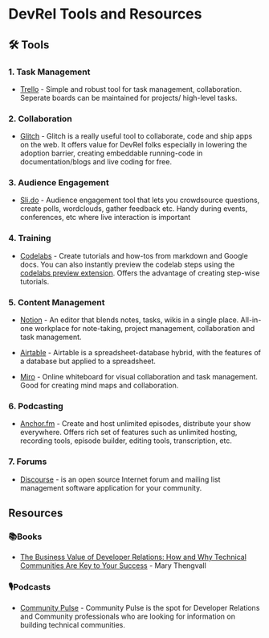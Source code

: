 #  DevRel Tools and Resources
## 🛠 Tools

### 1. Task Management

- [Trello](https://trello.com/en) - Simple and robust tool for task management, collaboration. Seperate boards can be maintained for projects/ high-level tasks. 

### 2. Collaboration 

- [Glitch](https://glitch.com/) - Glitch is a really useful tool to collaborate, code and ship apps on the web. It offers value for DevRel folks especially in lowering the adoption barrier, creating embeddable running-code in documentation/blogs and live coding for free.

### 3. Audience Engagement

- [Sli.do](https://www.sli.do) - Audience engagement tool that lets you crowdsource questions, create polls, wordclouds, gather feedback etc. Handy during events, conferences, etc where live interaction is important

### 4. Training

- [Codelabs](https://github.com/googlecodelabs/tools) - Create tutorials and how-tos from markdown and Google docs. You can also instantly preview the codelab steps using the [codelabs preview extension](https://chrome.google.com/webstore/detail/preview-codelab/lhojjnijnkiglhkggagbapfonpdlinji). Offers the advantage of creating step-wise tutorials.

### 5. Content Management

- [Notion](https://www.notion.so/) - An editor that blends notes, tasks, wikis in a single place. All-in-one workplace for note-taking, project management, collaboration and task management. 

- [Airtable](https://airtable.com) - Airtable is a spreadsheet-database hybrid, with the features of a database but applied to a spreadsheet.

- [Miro](https://miro.com/) - Online whiteboard for visual collaboration and task management. Good for creating mind maps and collaboration. 

### 6. Podcasting

- [Anchor.fm](https://anchor.fm/) - Create and host unlimited episodes, distribute your show everywhere. Offers rich set of features such as unlimited hosting, recording tools, episode builder, editing tools, transcription, etc.

### 7. Forums

- [Discourse]() - is an open source Internet forum and mailing list management software application for your community. 

## Resources

### 📚Books
 - [The Business Value of Developer Relations: How and Why Technical Communities Are Key to Your Success](https://www.goodreads.com/book/show/40167835-the-business-value-of-developer-relations) - Mary Thengvall 

### 🎙Podcasts
- [Community Pulse](http://communitypulse.io/) - Community Pulse is the spot for Developer Relations and Community professionals who are looking for information on building technical communities.
